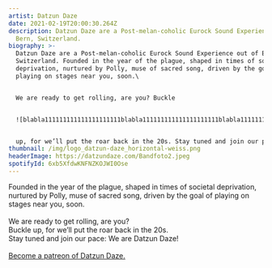 ```yaml
---
artist: Datzun Daze
date: 2021-02-19T20:00:30.264Z
description: Datzun Daze are a Post-melan-coholic Eurock Sound Experience out of
  Bern, Switzerland.
biography: >-
  Datzun Daze are a Post-melan-coholic Eurock Sound Experience out of Bern,
  Switzerland. Founded in the year of the plague, shaped in times of societal
  deprivation, nurtured by Polly, muse of sacred song, driven by the goal of
  playing on stages near you, soon.\


  We are ready to get rolling, are you? Buckle 


  ![blabla111111111111111111111blabla111111111111111111111blabla111111111111111111111blabla111111111111111111111blabla111111111111111111111blabla111111111111111111111blabla111111111111111111111blabla111111111111111111111blabla111111111111111111111](/img/0.png "blabla22222222222blabla22222222222blabla22222222222blabla22222222222blabla22222222222blabla22222222222blabla22222222222blabla22222222222blabla22222222222blabla22222222222")


  up, for we’ll put the roar back in the 20s. Stay tuned and join our pace: We are Datzun Daze!
thumbnail: /img/logo_datzun-daze_horizontal-weiss.png
headerImage: https://datzundaze.com/Bandfoto2.jpeg
spotifyId: 6xb5XfdwKNFNZKOJWI0Ose
---
```

<!--StartFragment-->

Founded in the year of the plague, shaped in times of societal deprivation, nurtured by Polly, muse of sacred song, driven by the goal of playing on stages near you, soon.\
\
We are ready to get rolling, are you?\
Buckle up, for we’ll put the roar back in the 20s.\
Stay tuned and join our pace: We are Datzun Daze!\
\
[Become a patreon of Datzun Daze.](https://www.patreon.com/Datzundaze)

<!--EndFragment-->